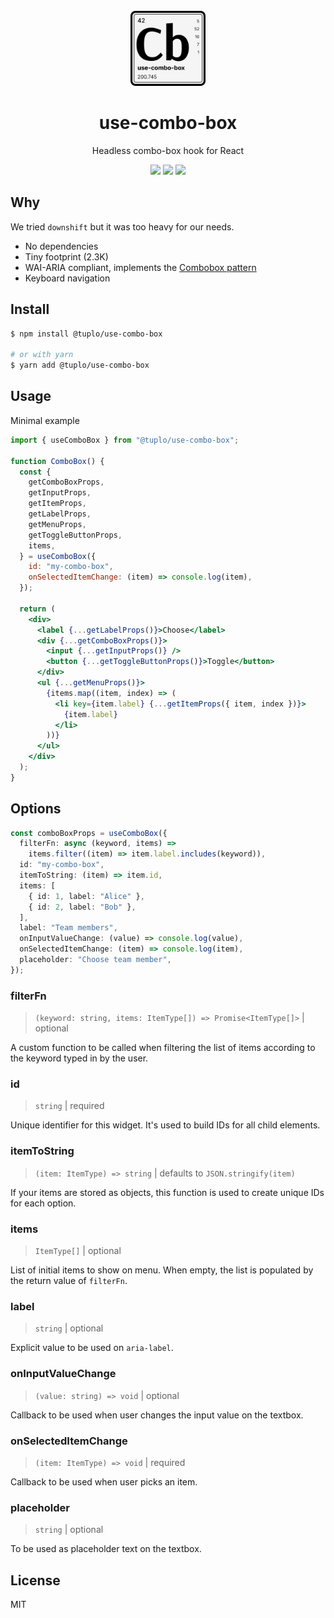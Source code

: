 <br />
<div align="center">
  <img src="logo.png" alt="Logo" width="120" height="120">
  <h1 align="center">use-combo-box</h3>
  <p align="center">Headless combo-box hook for React</p>
  <p align="center">
    <img src="https://img.shields.io/npm/v/@tuplo/use-combo-box">
    <img src="https://img.shields.io/bundlephobia/minzip/@tuplo/use-combo-box">
  	<a href="https://codeclimate.com/github/tuplo/use-combo-box/test_coverage"><img src="https://api.codeclimate.com/v1/badges/309c1f1e7ab197b5453e/test_coverage" /></a>
  </p>
</div>

## Why

We tried `downshift` but it was too heavy for our needs.

- No dependencies
- Tiny footprint (2.3K)
- WAI-ARIA compliant, implements the [Combobox pattern](https://www.w3.org/WAI/ARIA/apg/patterns/combobox/)
- Keyboard navigation

## Install

```bash
$ npm install @tuplo/use-combo-box

# or with yarn
$ yarn add @tuplo/use-combo-box
```

## Usage

Minimal example

```jsx
import { useComboBox } from "@tuplo/use-combo-box";

function ComboBox() {
  const {
    getComboBoxProps,
    getInputProps,
    getItemProps,
    getLabelProps,
    getMenuProps,
    getToggleButtonProps,
    items,
  } = useComboBox({
    id: "my-combo-box",
    onSelectedItemChange: (item) => console.log(item),
  });

  return (
    <div>
      <label {...getLabelProps()}>Choose</label>
      <div {...getComboBoxProps()}>
        <input {...getInputProps()} />
        <button {...getToggleButtonProps()}>Toggle</button>
      </div>
      <ul {...getMenuProps()}>
        {items.map((item, index) => (
          <li key={item.label} {...getItemProps({ item, index })}>
            {item.label}
          </li>
        ))}
      </ul>
    </div>
  );
}
```

## Options

```typescript
const comboBoxProps = useComboBox({
  filterFn: async (keyword, items) =>
    items.filter((item) => item.label.includes(keyword)),
  id: "my-combo-box",
  itemToString: (item) => item.id,
  items: [
    { id: 1, label: "Alice" },
    { id: 2, label: "Bob" },
  ],
  label: "Team members",
  onInputValueChange: (value) => console.log(value),
  onSelectedItemChange: (item) => console.log(item),
  placeholder: "Choose team member",
});
```

### filterFn

> `(keyword: string, items: ItemType[]) => Promise<ItemType[]>` | optional

A custom function to be called when filtering the list of items according to the keyword typed in by the user.

### id

> `string` | required

Unique identifier for this widget. It's used to build IDs for all child elements.

### itemToString

> `(item: ItemType) => string` | defaults to `JSON.stringify(item)`

If your items are stored as objects, this function is used to create unique IDs for each option.

### items

> `ItemType[]` | optional

List of initial items to show on menu. When empty, the list is populated by the return value of `filterFn`.

### label

> `string` | optional

Explicit value to be used on `aria-label`.

### onInputValueChange

> `(value: string) => void` | optional

Callback to be used when user changes the input value on the textbox.

### onSelectedItemChange

> `(item: ItemType) => void` | required

Callback to be used when user picks an item.

### placeholder

> `string` | optional

To be used as placeholder text on the textbox.

## License

MIT
